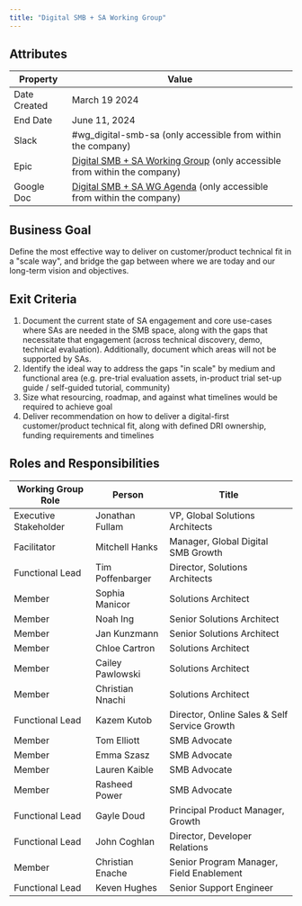 ```yaml
---
title: "Digital SMB + SA Working Group"
---
```


## Attributes

| Property        | Value          |
|-----------------|----------------|
| Date Created    | March 19 2024   |
| End Date        | June 11, 2024 |
| Slack           | #wg_digital-smb-sa (only accessible from within the company) |
| Epic            | [Digital SMB + SA Working Group](https://gitlab.com/groups/gitlab-com/sales-team/-/epics/104) (only accessible from within the company) |
| Google Doc      | [Digital SMB + SA WG Agenda](https://docs.google.com/document/d/1I0aHGIXxuUWx7awtfflUqQrOAvj-iidypL7FER_-NMk/edit) (only accessible from within the company) |

## Business Goal

Define the most effective way to deliver on customer/product technical fit in a "scale way", and bridge the gap between where we are today and our long-term vision and objectives.

## Exit Criteria

1. Document the current state of SA engagement and core use-cases where SAs are needed in the SMB space, along with the gaps that necessitate that engagement (across technical discovery, demo, technical evaluation). Additionally, document which areas will not be supported by SAs.
2. Identify the ideal way to address the gaps "in scale" by medium and functional area (e.g. pre-trial evaluation assets, in-product trial set-up guide / self-guided tutorial, community)
3. Size what resourcing, roadmap, and against what timelines would be required to achieve goal
4. Deliver recommendation on how to deliver a digital-first customer/product technical fit, along with defined DRI ownership, funding requirements and timelines

## Roles and Responsibilities

| Working Group Role    | Person                | Title                                  |
|-----------------------|-----------------------|----------------------------------------|
| Executive Stakeholder | Jonathan Fullam  | VP, Global Solutions Architects  |
| Facilitator | Mitchell Hanks  | Manager, Global Digital SMB Growth        |
| Functional Lead   | Tim Poffenbarger       | Director, Solutions Architects  |
| Member                | Sophia Manicor       | Solutions Architect |
| Member                | Noah Ing      | Senior Solutions Architect |
| Member                | Jan Kunzmann      | Senior Solutions Architect |
| Member                | Chloe Cartron      | Solutions Architect |
| Member                | Cailey Pawlowski     | Solutions Architect |
| Member                | Christian Nnachi      | Solutions Architect |
| Functional Lead   | Kazem Kutob | Director, Online Sales & Self Service Growth |
| Member                | Tom Elliott  | SMB Advocate |
| Member                | Emma Szasz | SMB Advocate |
| Member                | Lauren Kaible | SMB Advocate |
| Member                | Rasheed Power  | SMB Advocate |
| Functional Lead   | Gayle Doud | Principal Product Manager, Growth |
| Functional Lead   | John Coghlan | Director, Developer Relations |
| Member | Christian Enache  | Senior Program Manager, Field Enablement |
| Functional Lead   | Keven Hughes | Senior Support Engineer |
